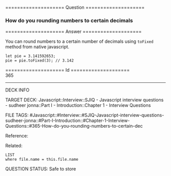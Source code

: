 ==================== Question ====================  

### How do you rounding numbers to certain decimals  

==================== Answer ====================  

You can round numbers to a certain number of decimals using `toFixed` method from native javascript.

<!-- codeblock-start -->
<pre><code class="hljs language-javascript"><span class="hljs-keyword">let</span> pie = <span class="hljs-number">3.141592653</span>;
pie = pie.<span class="hljs-title function_">toFixed</span>(<span class="hljs-number">3</span>); <span class="hljs-comment">// 3.142</span>
</code></pre>
<!-- codeblock-end -->

==================== Id ====================  
365

---

DECK INFO

TARGET DECK: Javascript::Interview::SJIQ - Javascript interview questions - sudheer jonna::Part I - Introduction::Chapter 1 - Interview Questions

FILE TAGS: #Javascript::#Interview::#SJIQ-Javascript-interview-questions-sudheer-jonna::#Part-I-Introduction::#Chapter-1-Interview-Questions::#365-How-do-you-rounding-numbers-to-certain-dec

Reference:

Related:

```dataview
LIST
where file.name = this.file.name
```

QUESTION STATUS: Safe to store
